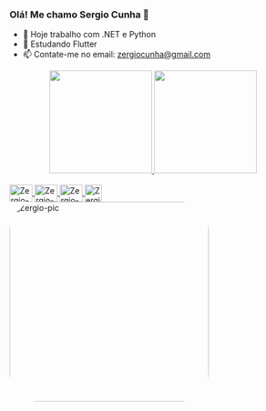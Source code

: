 ### Olá! Me chamo Sergio Cunha 👋  

- 🔭 Hoje trabalho com .NET e Python           
- 🌱 Estudando Flutter
- 📫 Contate-me no  email: zergiocunha@gmail.com       

<div align="center">
  <a href="https://github.com/zergiocunha">
  <img height="180em" src="https://github-readme-stats.vercel.app/api?username=zergiocunha&show_icons=true&theme=tokyonight&include_all_commits=true&count_private=true"/>
  <img height="180em" src="https://github-readme-stats.vercel.app/api/top-langs/?username=zergiocunha&layout=compact&langs_count=7&theme=tokyonight"/>
</div>
  
  <div style="display: inline_block"><br>
  <img align="center" alt="Zergio-Python" height="30" width="40" src="https://cdn.jsdelivr.net/gh/devicons/devicon@latest/icons/python/python-original.svg" />
  <img align="center" alt="Zergio-Csharp" height="30" width="40" src="https://cdn.jsdelivr.net/gh/devicons/devicon/icons/csharp/csharp-original.svg">
  <img align="center" alt="Zergio-Flutter" height="30" width="40" src="https://cdn.jsdelivr.net/gh/devicons/devicon@latest/icons/flutter/flutter-original.svg" />
  <img align="center" alt="Zergio-Docker" height="30" src="https://cdn.jsdelivr.net/gh/devicons/devicon@latest/icons/docker/docker-original.svg" />

  <img align="center" alt="Zergio-pic" height="350" style="border-radius:50px;" src="https://i.picasion.com/pic91/02f94835b181c23a44f13c94bb3235ef.gif">
</div>
    
  ##
